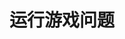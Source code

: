 ---
title: 运行游戏问题
index: false
icon: question
pageInfo: false
editLink: false
comment: false
prev: false
next: false
---